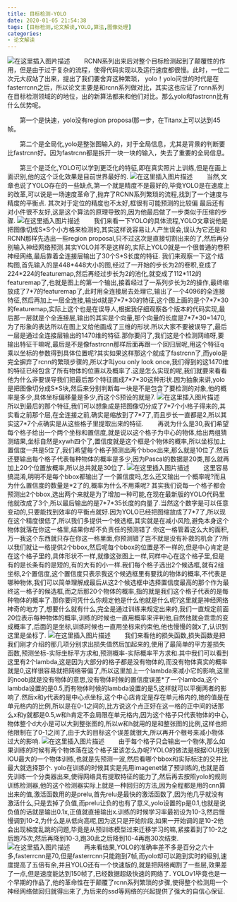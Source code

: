 ```yaml
---
title: 目标检测-YOLO
date: 2020-01-05 21:54:38
tags: [目标检测,论文解读,YOLO,算法,图像处理]
categories: 
- 论文解读
---
```

![在这里插入图片描述](1.png)
　　RCNN系列出来后对整个目标检测起到了颠覆性的作用，但是由于过于复杂的流程，使得代码实现以及运行速度都很慢。此时，一位二次元大叔站了出来，提出了我们要舍弃这种繁琐， yolo！yolo问世的时代是在fasterrcnn之后，所以论文主要是和rcnn系列做对比，其实这也应证了rcnn系列在目标检测领域的的地位，出的新算法都来和他们对比。那么yolo和fastrcnn比有什么优势呢。

　　第一个是快速，yolo没有region proposal那一步，在Titanx上可以达到45帧。

　　第二个是全局化,yolo是整张图输入的，对于全局信息，尤其是背景的判断要比fastrcnn好。因为fastrcnn都是拆开一块一块的输入，失去了重要的全局信息。


　　第三个是泛化,YOLO可以学到更泛化的特征,即在真实照片上训练,但是在画上面识别,他的这个泛化效果是目前世界最好的.
![在这里插入图片描述](2.png)
　　当然,文章也说了YOLO存在的一些缺点,第一个就是精度不是最好的,毕竟YOLO是在速度上的改革,可以说是一场速度革命了,抛弃了RCNN系列繁琐的流程,找到了一个速度与精度的平衡点. 其次对于定位的精度也不太好,框很有可能预测的比较偏 最后还有对小件很不友好,这是这个算法的原理导致的,因为他最后做了一步类似于压缩的步骤.
![在这里插入图片描述](3.png)
　　我们来看一下YOLO的具体流程,YOLO文章说他是把图像切成S\*S个小方格来检测的,其实这样说容易让人产生误会,误认为它还是和RCNN那样先选出一些region proposal,只不过这次是直接切割出来的了,然后再分别输入神经网络预测.其实YOLO并不是这样的,实际上YOLO就是一个很普通的卷积神经网络,最后靠着全连接层输出了30个S\*S长度的特征. 我们来观察一下这个结构图,首先输入的是448\*448大小的图,经过了一开始的步长为2的卷积,变成了224\*224的featuremap,然后再经过步长为2的池化,就变成了112\*112的featuremap了,也就是图上的第一个输出,接着经过了一系列步长为2的操作,最终缩放成了7\*7的featuremap了,此时用全连接层去处理它,输出了一个4096的全连接特征,然后再加上一层全连接,输出d就是7\*7\*30的特征,这个图上画的是个7\*7\*30的featuremap,实际上这个也是在误导人,根据我仔细观察各个版本的代码实现,最后那一层就是个全连接层,输出的其实是个向量,那个向量的长度是7\*7\*30=1470,为了形象的表达所以在图上又给他画成了三维的形状.所以大家不要被误导了,最后一层是通过全连接层输出的1470维的特征.那你要问了,我们这是个检测网络呀,要输出特征干嘛呢,最后是不是像fastrcnn那样后面再跟一个回归层呢,用这个特征q乘以坐标的参数得到具体位置呢?其实如果这样那这个就成了fastrcnn了,而yolo是完全摒弃了rcnn的繁琐步骤的,所以才叫you only look once,我们得到的这1470维的特征已经包含了所有物体的位置以及概率了.这是怎么实现的呢,我们就要来看看他为什么非要误导我们把最后那个特征画成7\*7\*30这种形状.因为抽象来讲,yolo是把图像切分成S\*S块,然后来分别判断每一块是不是包含了要检测的对象,他的概率是多少,具体坐标偏移量是多少,而这个S预设的就是7.
![在这里插入图片描述](4.png)
　　所以到最后的那个特征,我们可以想象成是把图像切分成了7\*7个小格子得来的,其实看之前那个层,在全连接之前,确实是缩放到了7\*7了,而且步长一直都是2,所以其实这7\*7个点确实是从这些格子里提取出来的特征.
　　再说为什么是30,我们希望每个格子给出一个两个坐标和置信度,就是说以这个格子为中心的物体,给出两组猜测结果,坐标自然是xywh四个了,置信度就是这个框是个物体的概率,所以坐标加上置信度一共是5位了,我们希望每个格子预测出两个bbox出来,那么就是10位了.然后还要输出每个格子代表每种物体的概率是多少,因为Pascal的数据是20类,那么就再加上20个位置放概率,所以总共就是30位了.
![在这里插入图片描述](5.png)
　　这里容易搞混淆,明明不是每个bbox都输出了一个置信度吗,怎么还又输出一个概率呢?而且为什么置信度的数量是\*2了的,概率为什么不用乘呢? 其实我们说每一个格子都会预测出2个bbox,选出两个来就是为了增加一种可能,在现在最新版的YOLO代码里他就改成了3个,所以最后输出的是7\*7\*35长度的向量了.当然这个数字是可以任意变动的,只要能找到效率的平衡点就好.因为YOLO已经把图缩放成了7\*7了,所以现在这个精度很低了,所以我们多提供一个候选框,其实就是在减小风险,避免本身这个物体就落在你这一格里,结果你却不负责任的预测错了.你这一格管着这么大的面积,万一我这个东西就只存在你这一格里面,你预测错了岂不就是没有补救的机会了?所以我们就让一格提供2个bbox,然后呢每个bbox的位置是不一样的,但是中心肯定是在这个格子里的,具体形状不一样,就像这张图上一样,同样中心在这个格子里,但是有的是长条有的是短的,有的大有的小一样.我们每个格子选出2个候选框,就有2组坐标,2个置信度,这个置信度只表示我这个候选框里有要找的物体的概率,不代表是哪种物体,我们可以简单理解成最后从这2个候选框中选择置信度最高的那个作为最终这一格子的候选框,而之后那20个物体的概率,指的就是我们这个格子代表的是每种物体的概率了.那你要问凭什么你规定他是什么他就是什么呢?这里就是神经网络神奇的地方了,想要什么就有什么,完全是通过训练来规定出来的,我们一直规定前面20位表示每种物体的概率,训练的时候也一直用概率来评判他,自然他就会乖乖的变成概率了,后面的是坐标,训练时候也一直用坐标来约束他,他也慢慢的就x了,认识到这里是坐标了.
![在这里插入图片描述](6.png)
　　我们来看他的损失函数,损失函数是把我们刚才介绍的那几项分别求出损失值然后加起来的,使用了最简单的平方差损失函数,预测坐标-实际坐标平方求和,预测概率-实际概率平方求和.其中我们可以看到这里有2个lambda,这是因为大部分的格子都是没有物体的,而没有物体真实的概率就是0,这样很容易就把网络带偏了,所以这里加上一个lambda来减小它的影响,这里的noobj就是没有物体的意思,没有物体时候的置信度误差\*了一个lambda,这个lambda设置的是0.5,而有物体时候的lambda设置的是5,这样就可以平衡两者的影响了.然后x和y代表的是中心点坐标,这个中心店肯定是存在单元格内的,她的值是在单元格内的比例,所以是在0-1之间的,比方说这个点正好在这一格的正中间的话那么x和y就都是0.5,w和h肯定不会局限在单元格内,因为这个格子只代表物体的中心,物体整个d大小是可以大到整张图的,所以w和h就用的是和整张图的比例,这样也把他限制在了0-1之间了,由于大的目标这个误差就很大,所以再开个根号来减小物体过大的影响.
![在这里插入图片描述](7.png)
　　由于每个格子只会输出一个物体,那么如果训练的时候有两个物体落在这个格子里该怎么办呢?YOLO的做法是根据IOU找到IOU最大的一个物体训练,也就是先预测一波,然后看哪个bbox和实际标注的交并比最大就选择那个. yolo在训练的时候其实是先用imagenet做了预训练的,也就是首先训练一个分类器出来,使得网络具有提取特征的能力了,然后再去按照yolo的规则训练检测器,他的这个检测器实际上就是一种回归的方法,因为全程都是用的cnn算出来的值,激活函数用的是prelu,首先relu是最快的激活函数了,因为他几乎就没有激活什么,只是去掉了负值,而prelu让负的也有了意义,yolo设置的p是0.1,也就是说负值的话就是输出0.1x,正值就直接输出x.训练的时候学习率最初设为10-3,然后慢慢调到10-2,为什么是从低向高呢,因为这只是开始阶段,如果一开始调的是10-2他会出现梯度乱跳的问题,毕竟是从预训练模型过来迁移学习的嘛,紧接着到了10-2之后跑75次,然后再降到10-3,跑30此之后降到10-4再跑30次结束.
![在这里插入图片描述](8.png)
　　再来看结果,YOLO的准确率差不多是百分之六十多,fasterrcnn是70,但是fasterrcnn只能跑到7帧,而yolo却可以跑到实时的级别,速度提高了五倍有余,并且YOLO还有一个快速版的,就是把网络阉割了一些层,效果差了一点,但是速度能达到150帧了,已经数据超级快速的网络了. YOLOv1毕竟也是一个早期的作品了,他的革命性在于颠覆了rcnn系列繁琐的步骤,使得整个检测用一个神经网络做回归就得出来了,为后来的ssd等网络的兴起提供了强大的自信心保证.

